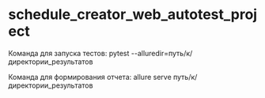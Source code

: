 # schedule_creator_web_autotest_project
Команда для запуска тестов:
pytest --alluredir=путь/к/директории_результатов

Команда для формирования отчета:
allure serve путь/к/директории_результатов